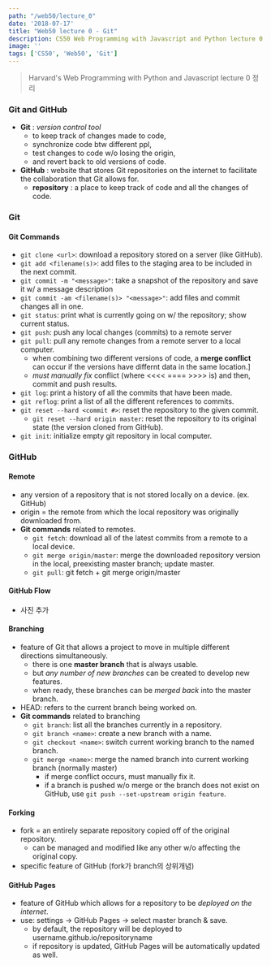 ```yaml
---
path: "/web50/lecture_0"
date: '2018-07-17'
title: "Web50 lecture 0 - Git"
description: CS50 Web Programming with Javascript and Python lecture 0 정리
image: ''
tags: ['CS50', 'Web50', 'Git']
---
```

> Harvard's Web Programming with Python and Javascript lecture 0 정리

### Git and GitHub
- __Git__ : _version control tool_ 
    - to keep track of changes made to code,
    - synchronize code btw different ppl,
    - test changes to code w/o losing the origin,
    - and revert back to old versions of code.
- __GitHub__ : website that stores Git repositories on the internet to facilitate the collaboration that Git allows for.
    - __repository__ : a place to keep track of code and all the changes of code.

### Git

#### Git Commands
- `git clone <url>`: download a repository stored on a server (like GitHub).
- `git add <filename(s)>`: add files to the staging area to be included in the next commit.
- `git commit -m "<message>"`: take a snapshot of the repository and save it w/ a message description
- `git commit -am <filename(s)> "<message>"`: add files and commit changes all in one.
- `git status`: print what is currently going on w/ the repository; show current status.
- `git push`: push any local changes (commits) to a remote server
- `git pull`: pull any remote changes from a remote server to a local computer.
    - when combining two different versions of code, a __merge conflict__ can occur if the versions have differnt data in the same location.]
    - _must manually fix_ conflict (where <<<< ==== >>>> is) and then, commit and push results.
- `git log`: print a history of all the commits that have been made.
- `git reflog`: print a list of all the different references to commits.
- `git reset --hard <commit #>`: reset the repository to the given commit.
    - `git reset --hard origin master`: reset the repository to its original state (the version cloned from GitHub).
- `git init`: initialize empty git repository in local computer.

### GitHub

#### Remote
- any version of a repository that is not stored locally on a device. (ex. GitHub)
- origin = the remote from which the local repository was originally downloaded from.
- __Git commands__ related to remotes.
    - `git fetch`: download all of the latest commits from a remote to a local device.
    - `git merge origin/master`: merge the downloaded repository version in the local, preexisting master branch; update master.
    - `git pull`: git fetch + git merge origin/master

#### GitHub Flow
- 사진 추가

#### Branching
- feature of Git that allows a project to move in multiple different directions simultaneously.
    - there is one __master branch__ that is always usable.
    - but _any number of new branches_ can be created to develop new features.
    - when ready, these branches can be _merged back_ into the master branch.
- HEAD: refers to the current branch being worked on.
- __Git commands__ related to branching
    - `git branch`: list all the branches currently in a repository.
    - `git branch <name>`: create a new branch with a name.
    - `git checkout <name>`: switch current working branch to the named branch.
    - `git merge <name>`: merge the named branch into current working branch (normally master)
      - if merge conflict occurs, must manually fix it.
      - if a branch is pushed w/o merge or the branch does not exist on GitHub, use `git push --set-upstream origin feature`.

#### Forking
- fork = an entirely separate repository copied off of the original repository.
    - can be managed and modified like any other w/o affecting the original copy.
- specific feature of GitHub (fork가 branch의 상위개념)

#### GitHub Pages
- feature of GitHub which allows for a repository to be _deployed on the internet_.
- use: settings -> GitHub Pages -> select master branch & save.
    - by default, the repository will be deployed to username.github.io/repositoryname
    - if repository is updated, GitHub Pages will be automatically updated as well.